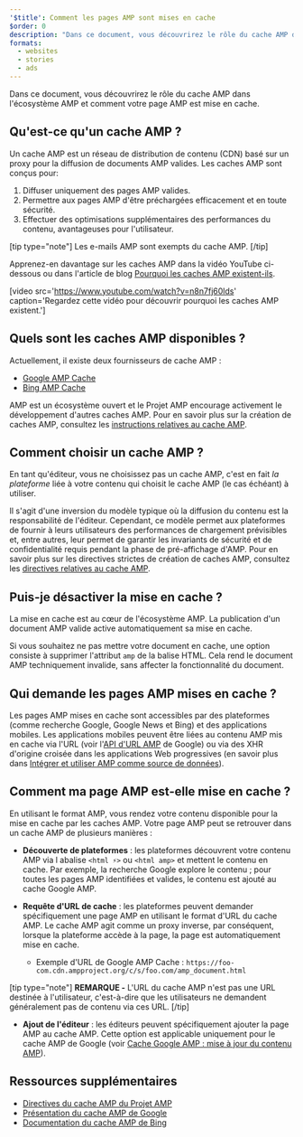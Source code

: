 ```yaml
---
'$title': Comment les pages AMP sont mises en cache
$order: 0
description: "Dans ce document, vous découvrirez le rôle du cache AMP dans l'écosystème AMP et comment votre page AMP est mise en cache."
formats:
  - websites
  - stories
  - ads
---
```


Dans ce document, vous découvrirez le rôle du cache AMP dans l'écosystème AMP et comment votre page AMP est mise en cache.

## Qu'est-ce qu'un cache AMP ?

Un <a>cache AMP</a> est un réseau de distribution de contenu (CDN) basé sur un proxy pour la diffusion de documents AMP valides. Les caches AMP sont conçus pour:

1. Diffuser uniquement des pages AMP valides.
2. Permettre aux pages AMP d'être préchargées efficacement et en toute sécurité.
3. Effectuer des optimisations supplémentaires des performances du contenu, avantageuses pour l'utilisateur.

[tip type="note"] Les e-mails AMP sont exempts du cache AMP. [/tip]

Apprenez-en davantage sur les caches AMP dans la vidéo YouTube ci-dessous ou dans l'article de blog [Pourquoi les caches AMP existent-ils](https://medium.com/@pbakaus/why-amp-caches-exist-cd7938da2456).

[video src='https://www.youtube.com/watch?v=n8n7fj60lds' caption='Regardez cette vidéo pour découvrir pourquoi les caches AMP existent.']

## Quels sont les caches AMP disponibles ?

Actuellement, il existe deux fournisseurs de cache AMP :

- [Google AMP Cache](https://developers.google.com/amp/cache/)
- [Bing AMP Cache](https://www.bing.com/webmaster/help/bing-amp-cache-bc1c884c)

AMP est un écosystème ouvert et le Projet AMP encourage activement le développement d'autres caches AMP. Pour en savoir plus sur la création de caches AMP, consultez les [instructions relatives au cache AMP](https://github.com/ampproject/amphtml/blob/main/spec/amp-cache-guidelines.md).

## Comment choisir un cache AMP ?

En tant qu'éditeur, vous ne choisissez pas un cache AMP, c'est en fait _la plateforme_ liée à votre contenu qui choisit le cache AMP (le cas échéant) à utiliser.

Il s'agit d'une inversion du modèle typique où la diffusion du contenu est la responsabilité de l'éditeur. Cependant, ce modèle permet aux plateformes de fournir à leurs utilisateurs des performances de chargement prévisibles et, entre autres, leur permet de garantir les invariants de sécurité et de confidentialité requis pendant la phase de pré-affichage d'AMP. Pour en savoir plus sur les directives strictes de création de caches AMP, consultez les [directives relatives au cache AMP](https://github.com/ampproject/amphtml/blob/main/spec/amp-cache-guidelines.md).

## Puis-je désactiver la mise en cache ?

La mise en cache est au cœur de l'écosystème AMP. La publication d'un document AMP valide active automatiquement sa mise en cache.

Si vous souhaitez ne pas mettre votre document en cache, une option consiste à supprimer l'attribut `amp` de la balise HTML. Cela rend le document AMP techniquement invalide, sans affecter la fonctionnalité du document.

## Qui demande les pages AMP mises en cache ?

Les pages AMP mises en cache sont accessibles par des plateformes (comme recherche Google, Google News et Bing) et des applications mobiles. Les applications mobiles peuvent être liées au contenu AMP mis en cache via l'URL (voir l'[API d'URL AMP](https://developers.google.com/amp/cache/use-amp-url) de Google) ou via des XHR d'origine croisée dans les applications Web progressives (en savoir plus dans [Intégrer et utiliser AMP comme source de données](../../../../documentation/guides-and-tutorials/integrate/amp-in-pwa.md)).

<amp-img src="/static/img/docs/platforms_accessing_cache.png" width="1054" height="356" layout="responsive" alt="platforms and mobile apps access cached AMP pages"></amp-img>

## Comment ma page AMP est-elle mise en cache ?

En utilisant le format AMP, vous rendez votre contenu disponible pour la mise en cache par les caches AMP. Votre page AMP peut se retrouver dans un cache AMP de plusieurs manières :

- **Découverte de plateformes** : les plateformes découvrent votre contenu AMP via l abalise `<html ⚡>` ou `<html amp>` et mettent le contenu en cache. Par exemple, la recherche Google explore le contenu ; pour toutes les pages AMP identifiées et valides, le contenu est ajouté au cache Google AMP.

- **Requête d'URL de cache** : les plateformes peuvent demander spécifiquement une page AMP en utilisant le format d'URL du cache AMP. Le cache AMP agit comme un proxy inverse, par conséquent, lorsque la plateforme accède à la page, la page est automatiquement mise en cache.

  - Exemple d'URL de Google AMP Cache : `https://foo-com.cdn.ampproject.org/c/s/foo.com/amp_document.html`

[tip type="note"] **REMARQUE -** L'URL du cache AMP n'est pas une URL destinée à l'utilisateur, c'est-à-dire que les utilisateurs ne demandent généralement pas de contenu via ces URL. [/tip]

- **Ajout de l'éditeur** : les éditeurs peuvent spécifiquement ajouter la page AMP au cache AMP. Cette option est applicable uniquement pour le cache AMP de Google (voir [Cache Google AMP : mise à jour du contenu AMP](https://developers.google.com/amp/cache/update-cache)).

## Ressources supplémentaires

- [Directives du cache AMP du Projet AMP](https://github.com/ampproject/amphtml/blob/main/spec/amp-cache-guidelines.md)
- [Présentation du cache AMP de Google](https://developers.google.com/amp/cache/overview)
- [Documentation du cache AMP de Bing](https://www.bing.com/webmaster/help/bing-amp-cache-bc1c884c)
